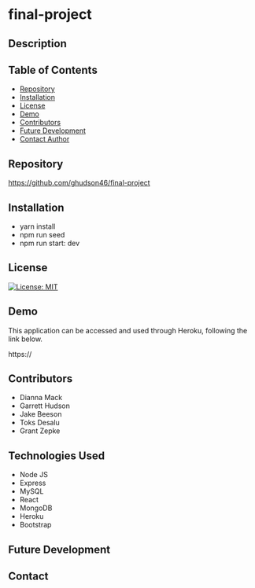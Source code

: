 # final-project


## Description


## Table of Contents

  - [Repository](#Repository)
  - [Installation](#Installation)
  - [License](#License)
  - [Demo](#Demo)
  - [Contributors](#Contributors)
  - [Future Development](#Development)
  - [Contact Author](#Contact)

## Repository

https://github.com/ghudson46/final-project

## Installation

* yarn install
* npm run seed
* npm run start: dev

## License
[![License: MIT](https://img.shields.io/badge/License-MIT-yellow.svg)](https://opensource.org/licenses/MIT)


## Demo
This application can be accessed and used through Heroku, following the link below.

https://


## Contributors
* Dianna Mack
* Garrett Hudson
* Jake Beeson
* Toks Desalu
* Grant Zepke

 

## Technologies Used
* Node JS
* Express
* MySQL
* React
* MongoDB
* Heroku
* Bootstrap

## Future Development



## Contact
